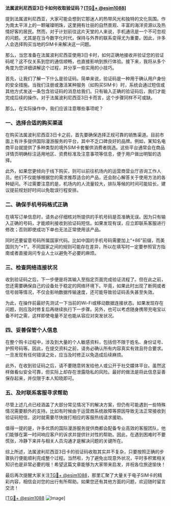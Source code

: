 **法属波利尼西亚3日卡如何收取验证码？[[TG💪+ @esim1088](https://t.me/s/esim1088)]**

提到法属波利尼西亚，大家可能会想到它那迷人的热带风光和独特的文化氛围。作为南太平洋上的一颗璀璨明珠，这里拥有壮丽的自然景观、丰富的海洋资源以及热情好客的居民。然而，对于计划前往这片天堂的人来说，手机通讯是一个不可忽视的问题。尤其是在当今数字化时代，保持与外界的联系变得尤为重要。因此，许多人会选择购买当地的SIM卡来解决这一问题。

那么，当您准备在法属波利尼西亚使用3日卡时，如何正确地接收并验证您的验证码呢？这不仅关系到您的通信顺畅，也直接影响到旅行体验。接下来，我将从多个角度为您详细讲解这个过程，并分享一些实用的小技巧。

首先，让我们了解一下什么是验证码。简单来说，验证码是一种用于确认用户身份的安全措施。当我们注册或激活某种服务（如购买SIM卡）时，系统会通过短信或其他方式发送一条包含验证码的消息给我们。只有输入正确的验证码后，我们才能完成后续的操作。对于法属波利尼西亚3日卡而言，这个步骤同样不可或缺。

那么，在实际操作中，我们应该注意哪些事项呢？

### 一、选择合适的购买渠道

在购买法属波利尼西亚3日卡之前，首先要确保选择正规可靠的销售渠道。目前市面上有许多提供国际漫游服务的平台，其中不乏口碑良好的品牌。例如，某知名电商平台就提供了多种类型的境外SIM卡套餐供消费者挑选。这些平台通常会在商品详情页明确标注适用地区、资费标准及注意事项等信息，便于用户做出明智的选择。

此外，如果您更倾向于线下购买，则可以前往机场内的运营商营业厅咨询工作人员。他们不仅能够根据您的需求推荐适合的产品，还会耐心解答关于使用方法的各种疑问。不过需要注意的是，机场内的人流量较大，排队等候的时间可能较长，建议提前规划好时间以免耽误行程安排。

### 二、确保手机号码格式正确

在填写订单信息时，请务必仔细核对所提供的手机号码是否准确无误。因为只有输入正确的号码，才能顺利接收到验证码短信。如果发现有误，应立即联系客服进行修改；否则即使成功下单也无法正常使用该产品。

同时还要留意号码所属国家代码。比如中国的手机号码需要加上“+86”前缀，而美国则为“+1”。不同国家之间的规则可能存在差异，所以在填写时一定要参照官方指南或者直接询问专业人士以避免不必要的麻烦。

### 三、检查网络连接状况

收到验证码之后，下一步便是将其输入至指定页面完成验证流程了。但在此之前，您还需要确保自己的设备处于稳定的网络环境下。毕竟，如果此时出现了断网或者信号弱等情况，不仅会影响数据传输速度，还可能导致验证码丢失甚至失效。

为此，在操作前最好先测试一下当前的Wi-Fi或移动数据连接状态。如果发现存在问题，则应及时修复后再继续执行下一步骤。另外，也可以考虑随身携带充电宝以备不时之需，这样即使电量不足也能从容应对突发状况。

### 四、妥善保管个人信息

在整个购卡过程中，涉及到大量的个人敏感资料，包括但不限于姓名、身份证号、护照号码等。因此，在提交资料之前，请务必确认所有内容真实有效且符合要求。一旦发现有任何错误之处，应当及时修正以免造成后续麻烦。

此外，在收到验证码之后，请不要随意转发给他人或公开于社交媒体平台。虽然这样做看似安全可靠，但实际上却存在泄露隐私的风险。最好的做法是将此信息妥善保存起来，并仅限于本人知晓即可。

### 五、及时联系客服寻求帮助

尽管上述几点已经涵盖了大部分常见情况下的解决方案，但仍有可能遇到一些特殊情况需要额外的支持。比如有时候由于运营商系统故障等原因导致无法正常接收到验证码短信，这时就需要尽快拨打相应的客服热线请求援助。

值得一提的是，许多优质的国际漫游服务提供商都会配备专业高效的客服团队，他们能够在第一时间响应客户的诉求并提供针对性的帮助。因此，在遇到困难时不要慌张，冷静下来并与相关人员沟通才是解决问题的关键所在。

综上所述，法属波利尼西亚3日卡的验证码收取其实并不复杂，只要按照正确的步骤执行便能顺利完成整个过程。当然啦，为了避免出现意外状况，平时多积累相关知识也是非常必要的哦！希望这篇文章能够为大家带来启发，并祝各位旅途愉快！

最后再次提醒大家关注[TG💪+ @esim1088](https://t.me/s/esim1088)，那里汇聚了大量关于电子SIM卡的精彩内容，相信会对您的出行有所帮助。如果您还有其他方面的问题，欢迎随时留言交流！

[[TG💪+ @esim1088](https://t.me/s/esim1088) ![Image](https://i.postimg.cc/4NQfJmqS/Snipaste-2025-05-13-00-14-12.png)]